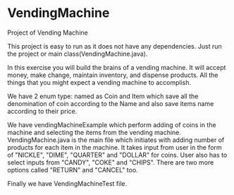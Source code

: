 # VendingMachine
Project of Vending Machine


This project is easy to run as it does not have any dependencies.
Just run the project or main class(VendingMachine.java).

In this exercise you will build the brains of a vending machine. It will accept money, make
change, maintain inventory, and dispense products. All the things that you might expect a
vending machine to accomplish.

We have 2 enum type: named as Coin and Item which save all the denomination of coin according to the Name 
and also save items name according to their price.

We have vendingMachineExample which perform adding of coins in the machine and selecting the items from the vending machine.
VendingMachine.java is the main file which initiates with adding number of products for each item in the machine.
It takes input from user in the form of "NICKLE", "DIME", "QUARTER" and "DOLLAR" for coins.
User also has to select inputs from "CANDY", "COKE" and "CHIPS".
There are two more options called "RETURN" and "CANCEL" too.

Finally we have VendingMachineTest file.
